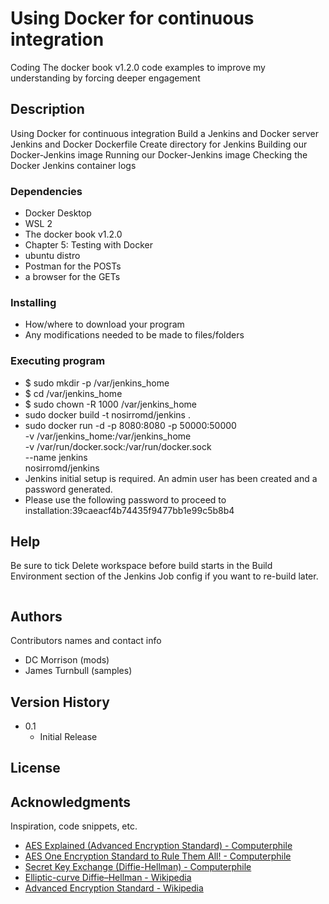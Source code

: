 
# Using Docker for continuous integration

Coding The docker book v1.2.0 code examples to improve my understanding by forcing deeper engagement

## Description

Using Docker for continuous integration
    Build a Jenkins and Docker server
        Jenkins and Docker Dockerfile
        Create directory for Jenkins
        Building our Docker-Jenkins image
        Running our Docker-Jenkins image
        Checking the Docker Jenkins container logs

### Dependencies

* Docker Desktop
* WSL 2
* The docker book v1.2.0
* Chapter 5: Testing with Docker
* ubuntu distro
* Postman for the POSTs
* a browser for the GETs

### Installing

* How/where to download your program
* Any modifications needed to be made to files/folders

### Executing program


* $ sudo mkdir -p /var/jenkins_home
* $ cd /var/jenkins_home
* $ sudo chown -R 1000 /var/jenkins_home
* sudo docker build -t nosirromd/jenkins .
*  sudo docker run -d -p 8080:8080 -p 50000:50000 \
-v /var/jenkins_home:/var/jenkins_home \
-v /var/run/docker.sock:/var/run/docker.sock \
--name jenkins \
nosirromd/jenkins
* Jenkins initial setup is required. An admin user has been created and a password generated.
* Please use the following password to proceed to installation:39caeacf4b74435f9477bb1e99c5b8b4



## Help

Be sure to tick Delete workspace before build starts in the Build Environment section of the Jenkins Job config if you want to re-build later.
```

```

## Authors

Contributors names and contact info

* DC Morrison (mods)
* James Turnbull (samples)

## Version History

* 0.1
    * Initial Release

## License

## Acknowledgments

Inspiration, code snippets, etc.
* [AES Explained (Advanced Encryption Standard) - Computerphile](https://www.youtube.com/watch?v=O4xNJsjtN6E)
* [AES One Encryption Standard to Rule Them All! - Computerphile](https://www.youtube.com/watch?v=VYech-c5Dic)
* [Secret Key Exchange (Diffie-Hellman) - Computerphile](https://www.youtube.com/watch?v=NmM9HA2MQGI)
* [Elliptic-curve Diffie–Hellman - Wikipedia](https://en.wikipedia.org/wiki/Elliptic-curve_Diffie%E2%80%93Hellman)
* [Advanced Encryption Standard - Wikipedia](https://en.wikipedia.org/wiki/Advanced_Encryption_Standard)
